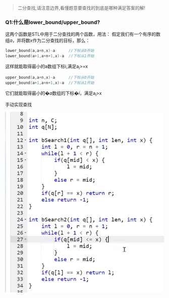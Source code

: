 > 二分查找,请注意边界,看懂题意要查找的到底是哪种满足答案的解!

### Q1:什么是lower_bound/upper_bound?

这两个函数是STL中用于二分查找的两个函数，用法： 假定我们有一个有序的数组*a*，并将数*x*作为二分查找的目标，那么：

```c++
lower_bound(a,a+n,x)-a      //下标从0开始
lower_bound(a+1,a+n+1,x)-a  //下标从1开始
```

这样就能取得最小的a数组下标i,满足a<sub>i</sub>>=x

```c++
upper_bound(a,a+n,x)-a      //下标从0开始
upper_bound(a+1,a+n+1,x)-a  //下标从1开始
```

它们就能取得最小的�*a*数组的下标�*i*，满足a<sub>i</sub>>x

手动实现查找

![](https://raw.githubusercontent.com/Eviden0/WebPage-images/main/202404060949186.png)
